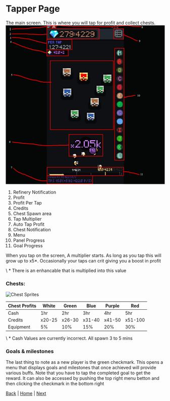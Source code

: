 # Tapper Page
The main screen. This is where you will tap for profit and collect chests.
![Tapper Page](../Pictures/img_18%20Edit.png)
1. Refinery Notification
2. Profit
3. Profit Per Tap
4. Credits
5. Chest Spawn area
6. Tap Multiplier
7. Auto Tap Profit
8. Chest Notification
9. Menu
10. Panel Progress
11. Goal Progress


When you tap on the screen, A multiplier starts.
As long as you tap this will grow up to x5*.
Occasionally your taps can crit giving you a boost in profit

\ * There is an enhancable that is multiplied into this value



### Chests:
![Chest Sprites](https://user-images.githubusercontent.com/13612927/116929504-bf639100-ac1b-11eb-8f32-a09cdbc525c4.png)

| Chest Profits  | White | Green  | Blue | Purple  | Red |
| ------------- | ------------- | ------------- | ------------- | ------------- | ------------- |
| Cash  | 1hr  | 2hr  | 3hr  | 4hr  | 5hr  |
| Credits  | x20-25  | x26-30  | x31-40  | x41-50  | x51-100  |
| Equipment  | 5%  | 10%  | 15%  | 20%  | 30%  |
\ * Cash Values are currently incorrect. All spawn 3 to 5 mins

### Goals & milestones
The last thing to note as a new player is the green checkmark. 
This opens a menu that displays goals and milestones that once achieved will provide various buffs. 
Note that you have to tap the completed goal to get the reward. 
It can also be accessed by pushing the top right menu betton and then clicking the checkmark in the bottom right

 
[Back](../README.md) | [Home](../README.md) | [Next](Panel%20Tab.md)